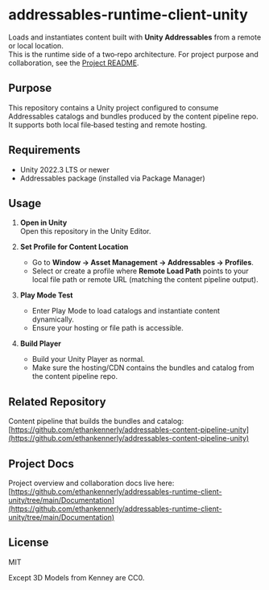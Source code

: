 # addressables-runtime-client-unity

Loads and instantiates content built with **Unity Addressables** from a remote or local location.  
This is the runtime side of a two‑repo architecture. For project purpose and collaboration, see the [Project README](./Documentation/README.md).

## Purpose
This repository contains a Unity project configured to consume Addressables catalogs and bundles produced by the content pipeline repo. It supports both local file‑based testing and remote hosting.

## Requirements
- Unity 2022.3 LTS or newer  
- Addressables package (installed via Package Manager)

## Usage

1. **Open in Unity**  
   Open this repository in the Unity Editor.

2. **Set Profile for Content Location**  
   - Go to **Window → Asset Management → Addressables → Profiles**.  
   - Select or create a profile where **Remote Load Path** points to your local file path or remote URL (matching the content pipeline output).

3. **Play Mode Test**  
   - Enter Play Mode to load catalogs and instantiate content dynamically.  
   - Ensure your hosting or file path is accessible.

4. **Build Player**  
   - Build your Unity Player as normal.  
   - Make sure the hosting/CDN contains the bundles and catalog from the content pipeline repo.

## Related Repository
Content pipeline that builds the bundles and catalog:  
[https://github.com/ethankennerly/addressables-content-pipeline-unity](https://github.com/ethankennerly/addressables-content-pipeline-unity)

## Project Docs
Project overview and collaboration docs live here:  
[https://github.com/ethankennerly/addressables-runtime-client-unity/tree/main/Documentation](https://github.com/ethankennerly/addressables-runtime-client-unity/tree/main/Documentation)

## License
MIT

Except 3D Models from Kenney are CC0.
